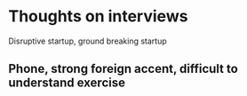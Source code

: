 # Thoughts on interviews

Disruptive startup, ground breaking startup

## Phone, strong foreign accent, difficult to understand exercise

